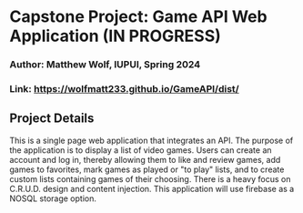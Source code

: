 # Capstone Project: Game API Web Application (IN PROGRESS)

### Author: Matthew Wolf, IUPUI, Spring 2024

### Link: https://wolfmatt233.github.io/GameAPI/dist/

## Project Details

This is a single page web application that integrates an API. The purpose of the application is to display a list of video games. Users can create an account and log in, thereby allowing them to like and review games, add games to favorites, mark games as played or "to play" lists, and to create custom lists containing games of their choosing. There is a heavy focus on C.R.U.D. design and content injection. This application will use firebase as a NOSQL storage option.
